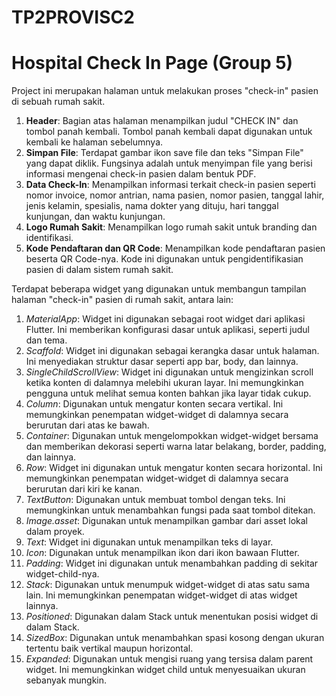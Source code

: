 # TP2PROVISC2

# Hospital Check In Page (Group 5)
Project ini merupakan halaman untuk melakukan proses "check-in" pasien di sebuah rumah sakit.

1. **Header**: Bagian atas halaman menampilkan judul "CHECK IN" dan tombol panah kembali. Tombol panah kembali dapat digunakan untuk kembali ke halaman sebelumnya.
2. **Simpan File**: Terdapat gambar ikon save file dan teks "Simpan File" yang dapat diklik. Fungsinya adalah untuk menyimpan file yang berisi informasi mengenai check-in pasien dalam bentuk PDF.
3. **Data Check-In**: Menampilkan informasi terkait check-in pasien seperti nomor invoice, nomor antrian, nama pasien, nomor pasien, tanggal lahir, jenis kelamin, spesialis, nama dokter yang dituju, hari tanggal kunjungan, dan waktu kunjungan.
4. **Logo Rumah Sakit**: Menampilkan logo rumah sakit untuk branding dan identifikasi.
5. **Kode Pendaftaran dan QR Code**: Menampilkan kode pendaftaran pasien beserta QR Code-nya. Kode ini digunakan untuk pengidentifikasian pasien di dalam sistem rumah sakit.


Terdapat beberapa widget yang digunakan untuk membangun tampilan halaman "check-in" pasien di rumah sakit, antara lain:

1. _MaterialApp_: Widget ini digunakan sebagai root widget dari aplikasi Flutter. Ini memberikan konfigurasi dasar untuk aplikasi, seperti judul dan tema.
2. _Scaffold_: Widget ini digunakan sebagai kerangka dasar untuk halaman. Ini menyediakan struktur dasar seperti app bar, body, dan lainnya.
3. _SingleChildScrollView_: Widget ini digunakan untuk mengizinkan scroll ketika konten di dalamnya melebihi ukuran layar. Ini memungkinkan pengguna untuk melihat semua konten bahkan jika layar tidak cukup.
4. _Column_: Digunakan untuk mengatur konten secara vertikal. Ini memungkinkan penempatan widget-widget di dalamnya secara berurutan dari atas ke bawah.
5. _Container_: Digunakan untuk mengelompokkan widget-widget bersama dan memberikan dekorasi seperti warna latar belakang, border, padding, dan lainnya.
6. _Row_: Widget ini digunakan untuk mengatur konten secara horizontal. Ini memungkinkan penempatan widget-widget di dalamnya secara berurutan dari kiri ke kanan.
7. _TextButton_: Digunakan untuk membuat tombol dengan teks. Ini memungkinkan untuk menambahkan fungsi pada saat tombol ditekan.
8. _Image.asset_: Digunakan untuk menampilkan gambar dari asset lokal dalam proyek.
9. _Text_: Widget ini digunakan untuk menampilkan teks di layar.
10. _Icon_: Digunakan untuk menampilkan ikon dari ikon bawaan Flutter.
11. _Padding_: Widget ini digunakan untuk menambahkan padding di sekitar widget-child-nya.
12. _Stack_: Digunakan untuk menumpuk widget-widget di atas satu sama lain. Ini memungkinkan penempatan widget-widget di atas widget lainnya.
13. _Positioned_: Digunakan dalam Stack untuk menentukan posisi widget di dalam Stack.
14. _SizedBox_: Digunakan untuk menambahkan spasi kosong dengan ukuran tertentu baik vertikal maupun horizontal.
15. _Expanded_: Digunakan untuk mengisi ruang yang tersisa dalam parent widget. Ini memungkinkan widget child untuk menyesuaikan ukuran sebanyak mungkin.
